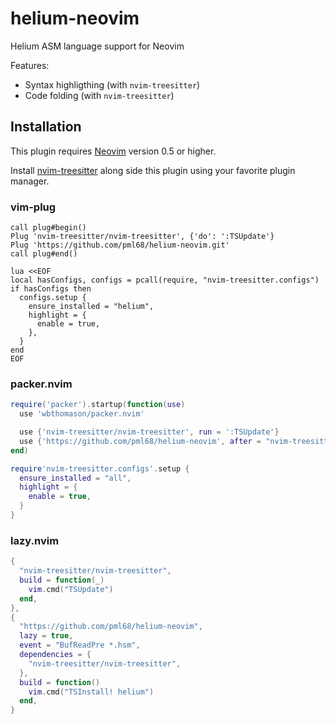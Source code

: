 # helium-neovim

Helium ASM language support for Neovim

Features:

- Syntax highligthing (with `nvim-treesitter`)
- Code folding (with `nvim-treesitter`)

## Installation

This plugin requires [Neovim](https://neovim.io) version 0.5 or higher.

Install [nvim-treesitter](https://github.com/nvim-treesitter/nvim-treesitter) along side this plugin using your favorite plugin manager.

### vim-plug

```vim
call plug#begin()
Plug 'nvim-treesitter/nvim-treesitter', {'do': ':TSUpdate'}
Plug 'https://github.com/pml68/helium-neovim.git'
call plug#end()

lua <<EOF
local hasConfigs, configs = pcall(require, "nvim-treesitter.configs")
if hasConfigs then
  configs.setup {
    ensure_installed = "helium",
    highlight = {
      enable = true,
    },
  }
end
EOF
```

### packer.nvim

```lua
require('packer').startup(function(use)
  use 'wbthomason/packer.nvim'

  use {'nvim-treesitter/nvim-treesitter', run = ':TSUpdate'}
  use {'https://github.com/pml68/helium-neovim', after = "nvim-treesitter", run = ":TSInstall! helium"}
end)

require'nvim-treesitter.configs'.setup {
  ensure_installed = "all",
  highlight = {
    enable = true,
  }
}
```

### lazy.nvim

```lua
{
  "nvim-treesitter/nvim-treesitter",
  build = function(_)
    vim.cmd("TSUpdate")
  end,
},
{
  "https://github.com/pml68/helium-neovim",
  lazy = true,
  event = "BufReadPre *.hsm",
  dependencies = {
    "nvim-treesitter/nvim-treesitter",
  },
  build = function()
    vim.cmd("TSInstall! helium")
  end,
}
```
